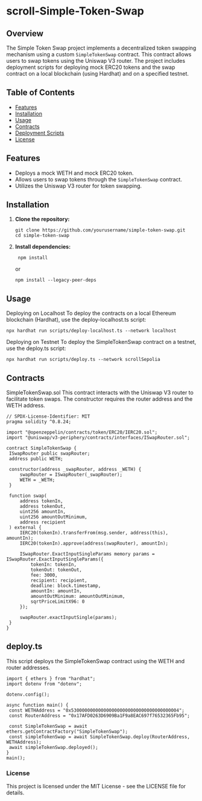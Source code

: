 # scroll-Simple-Token-Swap

## Overview

The Simple Token Swap project implements a decentralized token swapping mechanism using a custom `SimpleTokenSwap` contract. This contract allows users to swap tokens using the Uniswap V3 router. The project includes deployment scripts for deploying mock ERC20 tokens and the swap contract on a local blockchain (using Hardhat) and on a specified testnet.

## Table of Contents

- [Features](#features)
- [Installation](#installation)
- [Usage](#usage)
- [Contracts](#contracts)
- [Deployment Scripts](#deployment-scripts)
- [License](#license)

## Features

- Deploys a mock WETH and mock ERC20 token.
- Allows users to swap tokens through the `SimpleTokenSwap` contract.
- Utilizes the Uniswap V3 router for token swapping.

## Installation

1. **Clone the repository:**
   ```
   git clone https://github.com/yourusername/simple-token-swap.git
   cd simple-token-swap
   ```
2. **Install dependencies:**
   ```
    npm install

   ```
   or
   ```
   npm install --legacy-peer-deps
   ```
## Usage
Deploying on Localhost
To deploy the contracts on a local Ethereum blockchain (Hardhat), use the deploy-localhost.ts script:

   ```
npx hardhat run scripts/deploy-localhost.ts --network localhost
   ```
Deploying on Testnet
To deploy the SimpleTokenSwap contract on a testnet, use the deploy.ts script:

   ```
npx hardhat run scripts/deploy.ts --network scrollSepolia
   ```

## Contracts
SimpleTokenSwap.sol
This contract interacts with the Uniswap V3 router to facilitate token swaps. The constructor requires the router address and the WETH address.
   ```
// SPDX-License-Identifier: MIT
pragma solidity ^0.8.24;

import "@openzeppelin/contracts/token/ERC20/IERC20.sol";
import "@uniswap/v3-periphery/contracts/interfaces/ISwapRouter.sol";

contract SimpleTokenSwap {
    ISwapRouter public swapRouter;
    address public WETH;

    constructor(address _swapRouter, address _WETH) {
        swapRouter = ISwapRouter(_swapRouter);
        WETH = _WETH;
    }

    function swap(
        address tokenIn,
        address tokenOut,
        uint256 amountIn,
        uint256 amountOutMinimum,
        address recipient
    ) external {
        IERC20(tokenIn).transferFrom(msg.sender, address(this), amountIn);
        IERC20(tokenIn).approve(address(swapRouter), amountIn);

        ISwapRouter.ExactInputSingleParams memory params = ISwapRouter.ExactInputSingleParams({
            tokenIn: tokenIn,
            tokenOut: tokenOut,
            fee: 3000,
            recipient: recipient,
            deadline: block.timestamp,
            amountIn: amountIn,
            amountOutMinimum: amountOutMinimum,
            sqrtPriceLimitX96: 0
        });

        swapRouter.exactInputSingle(params);
    }
}
   ```      
## deploy.ts
This script deploys the SimpleTokenSwap contract using the WETH and router addresses.


   ```    
import { ethers } from "hardhat";
import dotenv from "dotenv";

dotenv.config();

async function main() {
    const WETHAddress = "0x5300000000000000000000000000000000000004"; 
    const RouterAddress = "0x17AFD0263D6909Ba1F9a8EAC697f76532365Fb95"; 

    const SimpleTokenSwap = await ethers.getContractFactory("SimpleTokenSwap");
    const simpleTokenSwap = await SimpleTokenSwap.deploy(RouterAddress, WETHAddress);
    await simpleTokenSwap.deployed();
}
main();   
   ```    
### License
This project is licensed under the MIT License - see the LICENSE file for details.